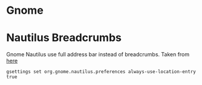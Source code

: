 # Gnome

# Nautilus Breadcrumbs

Gnome Nautilus use full address bar instead of breadcrumbs. Taken from [here](https://unix.stackexchange.com/questions/154106/show-address-bar-w-full-path-in-nautilus-instead-of-breadcrumbs-bar)

```
gsettings set org.gnome.nautilus.preferences always-use-location-entry true
```

